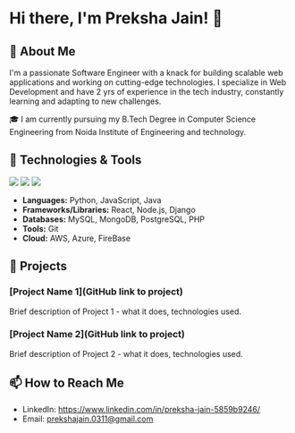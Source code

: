 # Hi there, I'm Preksha Jain! 👋

## 🚀 About Me
I'm a passionate Software Engineer with a knack for building scalable web applications and working on cutting-edge technologies. I specialize in Web Development and have 2 yrs of experience in the tech industry, constantly learning and adapting to new challenges.

🎓 I am currently pursuing my B.Tech Degree in Computer Science Engineering from Noida Institute of Engineering and technology.

## 🔧 Technologies & Tools
![](https://img.shields.io/badge/Code-JavaScript-informational?style=flat&logo=javascript&logoColor=white&color=2bbc8a)
![](https://img.shields.io/badge/Code-Python-informational?style=flat&logo=python&logoColor=white&color=2bbc8a)
![](https://img.shields.io/badge/Code-React-informational?style=flat&logo=react&logoColor=white&color=2bbc8a)
<!-- Add or remove badges as per your skills -->

* **Languages:** Python, JavaScript, Java
* **Frameworks/Libraries:** React, Node.js, Django
* **Databases:** MySQL, MongoDB, PostgreSQL, PHP
* **Tools:** Git
* **Cloud:** AWS, Azure, FireBase
<!-- Customize this section based on your skills -->

## 🌟 Projects
### [Project Name 1](GitHub link to project)
Brief description of Project 1 - what it does, technologies used.

### [Project Name 2](GitHub link to project)
Brief description of Project 2 - what it does, technologies used.

<!-- Repeat this block for more projects -->

## 📫 How to Reach Me
- LinkedIn: https://www.linkedin.com/in/preksha-jain-5859b9246/
- Email: prekshajain.0311@gmail.com




